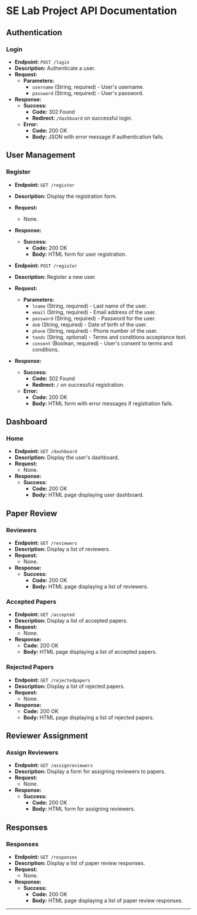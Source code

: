 # SE Lab Project API Documentation

## Authentication

### Login

- **Endpoint:** `POST /login`
- **Description:** Authenticate a user.
- **Request:**
  - **Parameters:**
    - `username` (String, required) - User's username.
    - `password` (String, required) - User's password.
- **Response:**
  - **Success:**
    - **Code:** 302 Found
    - **Redirect:** `/dashboard` on successful login.
  - **Error:**
    - **Code:** 200 OK
    - **Body:** JSON with error message if authentication fails.

## User Management

### Register

- **Endpoint:** `GET /register`
- **Description:** Display the registration form.
- **Request:**
  - None.
- **Response:**
  - **Success:**
    - **Code:** 200 OK
    - **Body:** HTML form for user registration.

- **Endpoint:** `POST /register`
- **Description:** Register a new user.
- **Request:**
  - **Parameters:**
    - `lname` (String, required) - Last name of the user.
    - `email` (String, required) - Email address of the user.
    - `password` (String, required) - Password for the user.
    - `dob` (String, required) - Date of birth of the user.
    - `phone` (String, required) - Phone number of the user.
    - `tandc` (String, optional) - Terms and conditions acceptance text.
    - `consent` (Boolean, required) - User's consent to terms and conditions.
- **Response:**
  - **Success:**
    - **Code:** 302 Found
    - **Redirect:** `/` on successful registration.
  - **Error:**
    - **Code:** 200 OK
    - **Body:** HTML form with error messages if registration fails.

## Dashboard

### Home

- **Endpoint:** `GET /dashboard`
- **Description:** Display the user's dashboard.
- **Request:**
  - None.
- **Response:**
  - **Success:**
    - **Code:** 200 OK
    - **Body:** HTML page displaying user dashboard.

## Paper Review

### Reviewers

- **Endpoint:** `GET /reviewers`
- **Description:** Display a list of reviewers.
- **Request:**
  - None.
- **Response:**
  - **Success:**
    - **Code:** 200 OK
    - **Body:** HTML page displaying a list of reviewers.

### Accepted Papers

- **Endpoint:** `GET /accepted`
- **Description:** Display a list of accepted papers.
- **Request:**
  - None.
- **Response:**
    - **Code:** 200 OK
    - **Body:** HTML page displaying a list of accepted papers.

### Rejected Papers

- **Endpoint:** `GET /rejectedpapers`
- **Description:** Display a list of rejected papers.
- **Request:**
  - None.
- **Response:**
    - **Code:** 200 OK
    - **Body:** HTML page displaying a list of rejected papers.

## Reviewer Assignment

### Assign Reviewers

- **Endpoint:** `GET /assignreviewers`
- **Description:** Display a form for assigning reviewers to papers.
- **Request:**
  - None.
- **Response:**
  - **Success:**
    - **Code:** 200 OK
    - **Body:** HTML form for assigning reviewers.

## Responses

### Responses

- **Endpoint:** `GET /responses`
- **Description:** Display a list of paper review responses.
- **Request:**
  - None.
- **Response:**
  - **Success:**
    - **Code:** 200 OK
    - **Body:** HTML page displaying a list of paper review responses.

---
